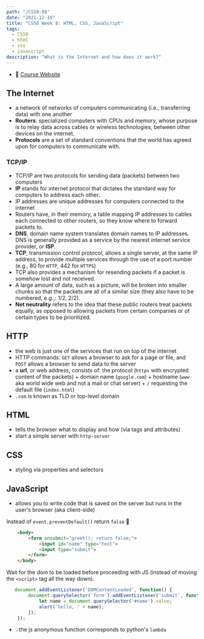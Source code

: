 ```yaml
---
path: "/CS50-08"
date: "2021-12-19"
title: "CS50 Week 8: HTML, CSS, JavaScript"
tags:
  - CS50
  - html
  - css
  - javascript
description: "What is the Internet and how does it work?"
---
```


- 🔗 [Course Website](https://cs50.harvard.edu/x/2021/weeks/8/)

## The Internet

- a network of networks of computers communicating (i.e., transferring data) with one another
- **Routers**: specialized computers with CPUs and memory, whose purpose is to relay data across cables or wireless technologies, between other devices on the internet.
- **Protocols** are a set of standard conventions that the world has agreed upon for computers to communicate with.

### TCP/IP

- TCP/IP are two protocols for sending data (packets) between two computers
- **IP** stands for internet protocol that dictates the standard way for computers to address each other.
- IP addresses are unique addresses for computers connected to the internet
- Routers have, in their memory, a table mapping IP addresses to cables each connected to other routers, so they know where to forward packets to.
- **DNS**, domain name system translates domain names to IP addresses. DNS is generally provided as a service by the nearest internet service provider, or **ISP**.
- **TCP**, transmission control protocol, allows a single server, at the same IP address, to provide multiple services through the use of a port number (e.g., 80 for `HTTP`, 442 for `HTTPS`)
- TCP also provides a mechanism for resending packets if a packet is somehow lost and not received.
- A large amount of data, such as a picture, will be broken into smaller chunks so that the packets are all of a similar size (they also have to be numbered, e.g.,: 1/2, 2/2).
- **Net neutrality** refers to the idea that these public routers treat packets equally, as opposed to allowing packets from certain companies or of certain types to be prioritized.

## HTTP

- the web is just one of the services that run on top of the internet
- HTTP commands: `GET` allows a browser to ask for a page or file, and `POST` allows a browser to send data to the server
- a **url**, or web address, consists of: the protocol (`https` with encrypted content of the packets) + domain name (`google.com`) + hostname (`www` aka world wide web and not a mail or chat server) + `/` requesting the default file (`index.html`)
- `.com` is known as TLD or top-level domain

## HTML

- tells the browser what to display and how (via tags and attributes)
- start a simple server with `http-server`

## CSS

- styling via properties and selectors

## JavaScript

- allows you to write code that is saved on the server but runs in the user's browser (aka client-side)

Instead of `event.preventDefault()` return `false` 🤔

```html
  	<body>
        <form onsubmit="greet(); return false;">
            <input id="name" type="text">
            <input type="submit">
        </form>
    </body>
```

Wait for the dom to be loaded before proceeding with JS (instead of moving the `<script>` tag all the way down).
```js
   document.addEventListener('DOMContentLoaded', function() {
        document.querySelector('form').addEventListener('submit', function() {
            let name = document.querySelector('#name').value;
            alert('hello, ' + name);
        });
    });

```

- 💡the js anonymous function corresponds to python's `lambda`
